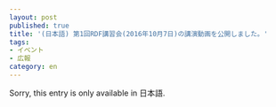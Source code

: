 ```yaml
---
layout: post
published: true
title: '(日本語) 第1回RDF講習会(2016年10月7日)の講演動画を公開しました。'
tags:
- イベント
- 広報
category: en
---
```

Sorry, this entry is only available in 日本語.